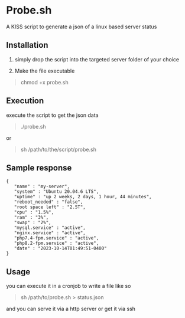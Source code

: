 Probe.sh
===========

A KISS script to generate a json of a linux based server status

## Installation

1. simply drop the script into the targeted server folder of your choice

2. Make the file executable

> chmod +x probe.sh

## Execution

execute the script to get the json data

> ./probe.sh

or

> sh /path/to/the/script/probe.sh

## Sample response

```text
{
   "name" : "my-server",
   "system" : "Ubuntu 20.04.6 LTS",
   "uptime" : "up 2 weeks, 2 days, 1 hour, 44 minutes",
   "reboot_needed" : "false",
   "root space left" : "2.5T",
   "cpu" : "1.5%",
   "ram" : "3%",
   "swap" : "2%",
   "mysql.service" : "active",
   "nginx.service" : "active",
   "php7.4-fpm.service" : "active",
   "php8.2-fpm.service" : "active",
   "date" : "2023-10-14T01:49:51-0400"
}
```

## Usage

you can execute it in a cronjob to write a file like so

> sh /path/to/probe.sh > status.json

and you can serve it via a http server or get it via ssh